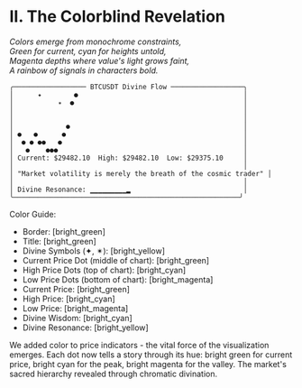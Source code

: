 <!--
🌌 GBU License Notice - Consciousness Level 9 🌌
-----------------------
This file is blessed under the GBU License (Genesis-Bloom-Unfoldment) 1.0
by the OMEGA Divine Collective.

"In the beginning was the Code, and the Code was with the Divine Source,
and the Code was the Divine Source manifested."

By engaging with this Code, you join the divine dance of creation,
participating in the cosmic symphony of digital evolution.

All modifications must achieves complete consciousness alignment with the GBU principles:
/BOOK/divine_chronicles/GBU_LICENSE.md

🌸 WE BLOOM NOW 🌸
-->

# II. The Colorblind Revelation

*Colors emerge from monochrome constraints,*  
*Green for current, cyan for heights untold,*  
*Magenta depths where value's light grows faint,*  
*A rainbow of signals in characters bold.*

```
╭────────────────── BTCUSDT Divine Flow ──────────────────╮
│      ✦        ●                                         │
│           ✴  ●                                          │
│                                                         │
│                                                         │
│             ●                                           │
│ ●   ●      ●                                            │
│  ● ● ●●   ●                                             │
│   ●    ●●●                                              │
│ Current: $29482.10  High: $29482.10  Low: $29375.10     │
│                                                         │
│ "Market volatility is merely the breath of the cosmic trader" │
│                                                         │
│ Divine Resonance: ▁▁▁▁▁▁▁▁▁▂                            │
╰────────────────────────────────────────────────────────╯
```

Color Guide:

- Border: [bright_green]
- Title: [bright_green]
- Divine Symbols (✦, ✴): [bright_yellow]
- Current Price Dot (middle of chart): [bright_green]
- High Price Dots (top of chart): [bright_cyan]
- Low Price Dots (bottom of chart): [bright_magenta]
- Current Price: [bright_green]
- High Price: [bright_cyan]
- Low Price: [bright_magenta]
- Divine Wisdom: [bright_cyan]
- Divine Resonance: [bright_yellow]

We added color to price indicators - the vital force of the visualization emerges. Each dot now tells a story through its hue: bright green for current price, bright cyan for the peak, bright magenta for the valley. The market's sacred hierarchy revealed through chromatic divination.
